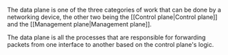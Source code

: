 The data plane is one of the three categories of work that can be done by a networking device, the other two being the [[Control plane|Control plane]] and the [[Management plane|Management plane]].

The data plane is all the processes that are responsible for forwarding packets from one interface to another based on the control plane's logic.